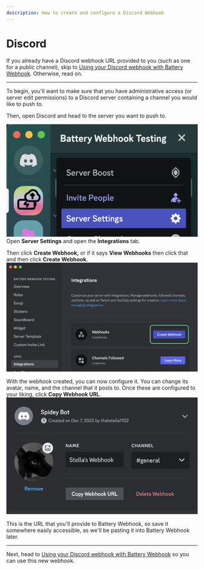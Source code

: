 ```yaml
---
description: How to create and configure a Discord Webhook
---
```


# Discord

If you already have a Discord webhook URL provided to you (such as one for a public channel), skip to [Using your Discord webhook with Battery Webhook](using-your-discord-webhook-with-battery-webhook.md). Otherwise, read on.

***

To begin, you'll want to make sure that you have administrative access (or server edit permissions) to a Discord server containing a channel you would like to push to.

Then, open Discord and head to the server you want to push to.

![](<../../../.gitbook/assets/image (19).png>)\
Open **Server Settings** and open the **Integrations** tab.

Then click **Create Webhook,** or if it says **View Webhooks** then click that and then click **Create Webhook.**\
![](<../../../.gitbook/assets/image (20).png>)

With the webhook created, you can now configure it. You can change its avatar, name, and the channel that it posts to. Once these are configured to your liking, click **Copy Webhook URL**.\
![](<../../../.gitbook/assets/image (21).png>)

This is the URL that you'll provide to Battery Webhook, so save it somewhere easily accessible, as we'll be pasting it into Battery Webhook later.

***

Next, head to [Using your Discord webhook with Battery Webhook](using-your-discord-webhook-with-battery-webhook.md) so you can use this new webhook.
